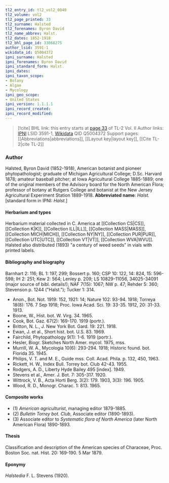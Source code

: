 ```yaml
---
tl2_entry_id: tl2_vol2_0040
tl2_volume: vol2
tl2_page_printed: 33
tl2_surname: Halsted
tl2_forenames: Byron David
tl2_name_abbrev: Halst.
tl2_dates: 1852-1918
tl2_bhl_page_id: 33068275
author_lsid: 3591-1
wikidata_id: Q5004372
ipni_surname: Halsted
ipni_forenames: Byron David
ipni_standard_form: Halst.
ipni_dates: 
ipni_taxon_scope: 
- Botany
- Algae
- Mycology
ipni_geo_scope: 
- United States
ipni_version: 1.1.1.1
ipni_record_created: 
ipni_record_modified:
---
```


> [!cite] BHL link: this entry starts at [page 33](https://www.biodiversitylibrary.org/page/33068275) of TL-2 Vol. II
> Author links: [IPNI](https://www.ipni.org/a/3591-1) LSID 3591-1, [Wikidata](https://www.wikidata.org/wiki/Q5004372) QID Q5004372
> Support pages: [[Abbreviations|abbreviations]], [[Layout key|layout key]], [[Cite TL-2|cite TL-2]]

### Author

Halsted, Byron David (1852-1918), American botanist and pioneer phytopathologist; graduate of Michigan Agricultural College; D.Sc. Harvard 1878; amateur baseball pitcher; at Iowa Agricultural College 1885-1889; one of the original members of the Advisory board for the North American Flora; professor of botany at Rutgers College and botanist at the New Jersey Agricultural Experiment Station 1889-1918. 
**Abbreviated name**: *Halst.* \[standard form in IPNI: *Halst.*\]

#### Herbarium and types

Herbarium material collected in C. America at [[Collection CS|CS]], [[Collection K|K]], [[Collection ILL|ILL]], [[Collection MASS|MASS]], [[Collection MICH|MICH]], [[Collection NY|NY]], [[Collection PUR|PUR]], [[Collection UTC|UTC]], [[Collection VT|VT]], [[Collection WVA|WVU]]. Halsted also distributed (1893) "a century of weed seeds" in vials with printed labels.

#### Bibliography and biography

Barnhart 2: 116; BL 1: 197, 299; Bossert p. 160; CSP 10: 122, 14: 824, 15: 596-598; IH 2: 251; Kew 2: 564; Lenley p. 209; LS 10829-11056, 34025-34091 (major source of bibl. details!); NAF 7(15): 1067; NW p. 47; Rehder 5: 360; Stevenson p. 1244 ("Halst."); Tucker 1: 314.
- Anon., Bot. Not. 1919: 152, 1921: 14; Nature 102: 93-94. 1918; Torreya 18(8): 176. 7 Sep 1918; Proc. Iowa Acad. Sci. 19: 33-35. 1912, 20: 31-33. 1913.
- Boone, W., Hist. bot. W. Virg. 34. 1965.
- Cook, Bot. Gaz. 67(2): 169-170. 1919 (portr.).
- Britton, N. L., J. New York Bot. Gard. 19: 221. 1918.
- Ewan, J. et al., Short hist. bot. U.S. 83. 1969.
- Fairchild, Phytopathology 9(1): 1-6. 1919 (portr.).
- Hesler, Biogr. Sketches North Amer. mycol. 1975, mss.
- Murrill, W. A., Mycologia 10(6): 293-294. 1918; Historic found. bot. Florida 35. 1945.
- Philips, V. T. and M. E., Guide mss. Coll. Acad. Phila. p. 132, 450, 1963.
- Rickett, H. W., Index Bull. Torrey bot. Club 42-43. 1955.
- Rodgers, A. D., Liberty Hyde Bailey 495 \[index\]. 1949.
- Stevens et al., Amer. J. Bot. 7: 305-317. 1920.
- Wittrock, V. B., Acta Horti Berg. 3(2): 179. 1903, 3(3): 196. 1905.
- Wood, R. D., Monogr. Charac. 1: 813. 1965.

#### Composite works

- (1) *American agriculturist*, managing editor 1879-1885.
- (2) *Bulletin Torrey bot. Club*, Associate editor (1890-1893).
- (3) Associate editor to *Systematic flora of North America* (later North American Flora) 1890-1893.

#### Thesis

Classification and description of the American species of Characeae, Proc. Boston Soc. nat. Hist. 20: 169-190. 5 Mar 1879.

#### Eponymy

*Halstedia* F. L. Stevens (1920).

